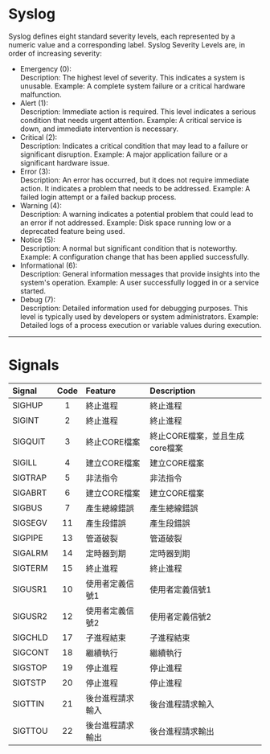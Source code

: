 # Syslog
Syslog defines eight standard severity levels, each represented by a numeric value and a corresponding label.
Syslog Severity Levels are, in order of increasing severity:
- Emergency (0):  
    Description: The highest level of severity. This indicates a system is unusable.
    Example: A complete system failure or a critical hardware malfunction.
- Alert (1):  
    Description: Immediate action is required. This level indicates a serious condition that needs urgent attention.
    Example: A critical service is down, and immediate intervention is necessary.
- Critical (2):  
    Description: Indicates a critical condition that may lead to a failure or significant disruption.
    Example: A major application failure or a significant hardware issue.
- Error (3):  
    Description: An error has occurred, but it does not require immediate action. It indicates a problem that needs to be addressed.
    Example: A failed login attempt or a failed backup process.
- Warning (4):  
    Description: A warning indicates a potential problem that could lead to an error if not addressed.
    Example: Disk space running low or a deprecated feature being used.
- Notice (5):  
    Description: A normal but significant condition that is noteworthy.
    Example: A configuration change that has been applied successfully.
- Informational (6):  
    Description: General information messages that provide insights into the system's operation.
    Example: A user successfully logged in or a service started.
- Debug (7):  
    Description: Detailed information used for debugging purposes. This level is typically used by developers or system administrators.
    Example: Detailed logs of a process execution or variable values during execution.
---
# Signals

| Signal   | Code    | Feature | Description |  
| :---     | :---:   | :--- | :--- |  
| SIGHUP   | 1       | 終止進程 | 終止進程 |
| SIGINT   | 2       | 終止進程 | 終止進程 |
| SIGQUIT  | 3       | 終止CORE檔案 | 終止CORE檔案，並且生成core檔案 |
| SIGILL   | 4       | 建立CORE檔案 | 建立CORE檔案 |
| SIGTRAP  | 5       | 非法指令 | 非法指令 |
| SIGABRT  | 6       | 建立CORE檔案 | 建立CORE檔案  |
| SIGBUS   | 7       | 產生總線錯誤 | 產生總線錯誤 |
| SIGSEGV  | 11      | 產生段錯誤 | 產生段錯誤|
| SIGPIPE  | 13      | 管道破裂 | 管道破裂 |
| SIGALRM  | 14      | 定時器到期 | 定時器到期 |
| SIGTERM  | 15      | 終止進程 | 終止進程 |
| SIGUSR1  | 10      | 使用者定義信號1 | 使用者定義信號1 |
| SIGUSR2  | 12      | 使用者定義信號2 | 使用者定義信號2 |
| SIGCHLD  | 17      | 子進程結束 | 子進程結束 |
| SIGCONT  | 18      | 繼續執行 | 繼續執行 |
| SIGSTOP  | 19      | 停止進程 | 停止進程 |
| SIGTSTP  | 20      | 停止進程 | 停止進程 |
| SIGTTIN  | 21      | 後台進程請求輸入 | 後台進程請求輸入 |
| SIGTTOU  | 22      | 後台進程請求輸出 | 後台進程請求輸出 |
